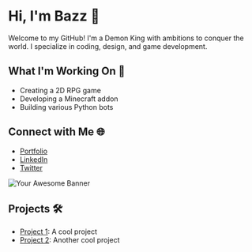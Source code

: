 
# Hi, I'm Bazz 👋

Welcome to my GitHub! I'm a Demon King with ambitions to conquer the world. I specialize in coding, design, and game development.

## What I'm Working On 🚀
- Creating a 2D RPG game
- Developing a Minecraft addon
- Building various Python bots

## Connect with Me 🌐
- [Portfolio](https://your-portfolio-link.com)
- [LinkedIn](https://www.linkedin.com/in/your-profile)
- [Twitter](https://twitter.com/your-profile)

![Your Awesome Banner](https://pin.it/3E66bc0qA)

## Projects 🛠️
- [Project 1](https://github.com/bazz/project1): A cool project
- [Project 2](https://github.com/bazz/project2): Another cool project


<!---
DaMunchy/DaMunchy is a ✨ special ✨ repository because its `README.md` (this file) appears on your GitHub profile.
You can click the Preview link to take a look at your changes.
--->
